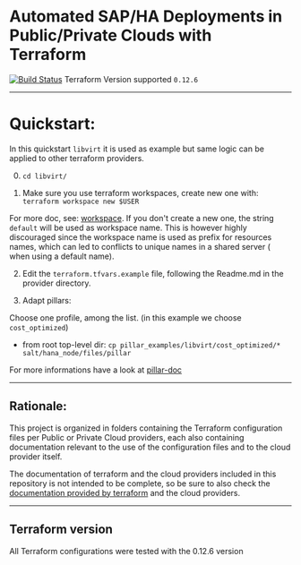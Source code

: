 # Automated SAP/HA Deployments in Public/Private Clouds with Terraform

[![Build Status](https://travis-ci.org/SUSE/ha-sap-terraform-deployments.svg?branch=master)](https://travis-ci.org/SUSE/ha-sap-terraform-deployments)
Terraform Version supported `0.12.6`
___
# Quickstart:

In this quickstart `libvirt` it is used  as example but same logic can be applied to other terraform providers.

0) `cd libvirt/`

1) Make sure you use terraform workspaces, create new one with: ```terraform workspace new $USER``` 

  For more doc, see: [workspace](workspaces-workflow.md). 
  If you don't create a new one, the string `default` will be used as workspace name. This is however highly discouraged since the workspace name is used as prefix for resources names, which can led to conflicts to unique names in a shared server ( when using a default name).

2) Edit the `terraform.tfvars.example` file, following the Readme.md in the provider directory.

3) Adapt pillars:

  Choose one profile, among the list. (in this example we choose `cost_optimized`)

  * from root top-level dir:
   `cp pillar_examples/libvirt/cost_optimized/*  salt/hana_node/files/pillar`

For more informations have a look at [pillar-doc](pillar_examples/README.md)

___
## Rationale:

This project is organized in folders containing the Terraform configuration files per Public or Private Cloud providers, each also containing documentation relevant to the use of the configuration files and to the cloud provider itself.

The documentation of terraform and the cloud providers included in this repository is not intended to be complete, so be sure to also check the [documentation provided by terraform](https://www.terraform.io/docs) and the cloud providers.

___
## Terraform version

All Terraform configurations were tested with the 0.12.6 version
